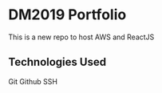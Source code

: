 # DM2019 Portfolio

This is a new repo to host AWS and ReactJS

## Technologies Used

Git
Github
SSH
